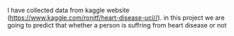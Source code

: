 I have collected data from kaggle website (https://www.kaggle.com/ronitf/heart-disease-uci//). in this project we are going to predict that whether a person is suffring from heart disease or not
